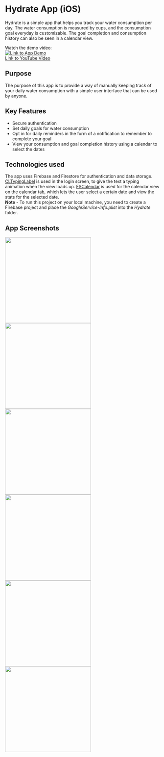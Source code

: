 # Hydrate App (iOS)

Hydrate is a simple app that helps you track your water consumption per day. The water consumption is measured by cups, and the consumption goal everyday is customizable. The goal completion and consumption history can also be seen in a calendar view.

Watch the demo video:    
[![Link to App Demo](http://img.youtube.com/vi/Axu7xvnobP8/0.jpg)](http://www.youtube.com/watch?v=Axu7xvnobP8 "Hydrate App Demo")    
[Link to YouTube Video](https://youtu.be/Axu7xvnobP8)

## Purpose 
The purpose of this app is to provide a way of manually keeping track of your daily water consumption with a simple user interface that can be used by anyone. 

## Key Features
- Secure authentication
- Set daily goals for water consumption
- Opt in for daily reminders in the form of a notification to remember to complete your goal
- View your consumption and goal completion history using a calendar to select the dates 

## Technologies used
The app uses Firebase and Firestore for authentication and data storage. [CLTypingLabel](https://cocoapods.org/pods/CLTypingLabel) is used in the login screen, to give the text a typing animation when the view loads up. [FSCalendar](https://cocoapods.org/pods/FSCalendar) is used for the calendar view on the calendar tab, which lets the user select a certain date and view the stats for the selected date.    
**Note** - To run this project on your local machine, you need to create a Firebase project and place the *GoogleService-Info.plist* into the *Hydrate* folder.

## App Screenshots 
<p float="left">
  <img src="screenshots/ss1.png" width="280" />
  <img src="screenshots/ss2.png" width="280" /> 
  <img src="screenshots/ss3.png" width="280" />
  <img src="screenshots/ss4.png" width="280" />
  <img src="screenshots/ss5.png" width="280" />
  <img src="screenshots/ss6.png" width="280" />
</p>
